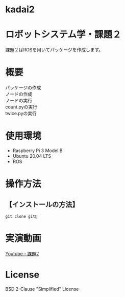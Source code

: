 # kadai2

# ロボットシステム学・課題２
課題２はROSを用いてパッケージを作成します。  

# 概要
パッケージの作成  
ノードの作成  
ノードの実行  
count.pyの実行  
twice.pyの実行  


# 使用環境
- Raspberry Pi 3 Model B  
- Ubuntu 20.04 LTS
- ROS  

# 操作方法
## 【インストールの方法】
```
git clone git@

```


# 実演動画
[Youtube・課題2](https://youtu.be/CH7Q0QQwE90)

# License
BSD 2-Clause "Simplified" License

